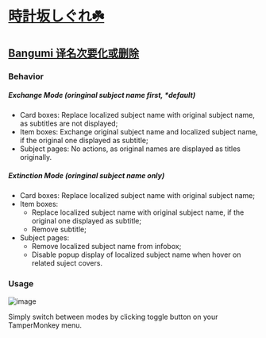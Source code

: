 # [時計坂しぐれ☘️](https://chii.in/user/jellyinside)

## [Bangumi 译名次要化或删除](https://github.com/2Jelly2/Make-Translated-Names-Secondary-or-Removed-on-Bangumi/blob/master/Make-Translated-Names-Secondary-or-Removed-on-Bangumi.user.js)

### Behavior
##### Exchange Mode (oringinal subject name first, *default)
- Card boxes: Replace localized subject name with original subject name, as subtitles are not displayed;
- Item boxes: Exchange original subject name and localized subject name, if the original one displayed as subtitle;
- Subject pages: No actions, as original names are displayed as titles originally.

##### Extinction Mode (oringinal subject name only)
- Card boxes: Replace localized subject name with original subject name;
- Item boxes:
  - Replace localized subject name with original subject name, if the original one displayed as subtitle;
  - Remove subtitle;
- Subject pages:
  - Remove localized subject name from infobox;
  - Disable popup display of localized subject name when hover on related suject covers.

### Usage
![image](https://github.com/2Jelly2/Make-Translated-Names-Secondary-or-Removed-on-Bangumi/assets/14223568/80ac7026-8046-460e-a08e-e266102bdbcf)

Simply switch between modes by clicking toggle button on your TamperMonkey menu.
